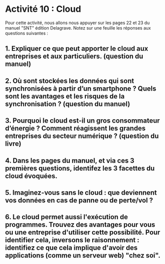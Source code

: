 # Activité 10 : Cloud

Pour cette activité, nous allons nous appuyer sur les pages 22 et 23 du manuel "SNT" édition Delagrave. Notez sur une feuille les réponses aux questions suivantes : 

## 1. Expliquer ce que peut apporter le cloud aux entreprises et aux particuliers. (question du manuel)

## 2. Où sont stockées les données qui sont synchronisées à partir d’un smartphone ? Quels sont les avantages et les risques de la synchronisation ? (question du manuel)

## 3. Pourquoi le cloud est-il un gros consommateur d’énergie ? Comment réagissent les grandes entreprises du secteur numérique ? (question du livre)

## 4. Dans les pages du manuel, et via ces 3 premières questions, identifez les 3 facettes du cloud évoquées.

## 5. Imaginez-vous sans le cloud : que deviennent vos données en cas de panne ou de perte/vol ?

## 6. Le cloud permet aussi l'exécution de programmes. Trouvez des avantages pour vous ou une entreprise d'utiliser cette possibilité. Pour identifier cela, inversons le raisonnement : identifiez ce que cela implique d'avoir des applications (comme un serveur web) "chez soi".

